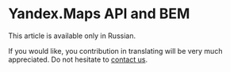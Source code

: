 # Yandex.Maps API and BEM

This article is available only in Russian.

If you would like, you contribution in translating will be very much
appreciated. Do not hesitate to [contact us](mailto:mursya@yandex-team.ru).
